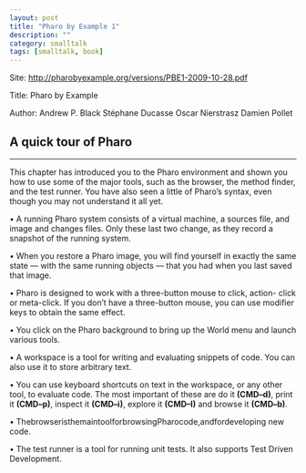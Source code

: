 ```yaml
---
layout: post
title: "Pharo by Example 1"
description: ""
category: smalltalk
tags: [smalltalk, book]
---
```




Site:  <http://pharobyexample.org/versions/PBE1-2009-10-28.pdf>

Title: Pharo by Example

Author: Andrew P. Black Stéphane Ducasse Oscar Nierstrasz Damien Pollet

## A quick tour of Pharo
---

This chapter has introduced you to the Pharo environment and shown you how to use some of the major tools, such as the browser, the method finder, and the test runner. You have also seen a little of Pharo’s syntax, even though you may not understand it all yet.

• A running Pharo system consists of a virtual machine, a sources file, and image and changes files. Only these last two change, as they record a snapshot of the running system.

• When you restore a Pharo image, you will find yourself in exactly the same state — with the same running objects — that you had when you last saved that image.

• Pharo is designed to work with a three-button mouse to click, action- click or meta-click. If you don’t have a three-button mouse, you can use modifier keys to obtain the same effect.

• You click on the Pharo background to bring up the World menu and launch various tools.

• A workspace is a tool for writing and evaluating snippets of code. You can also use it to store arbitrary text.

• You can use keyboard shortcuts on text in the workspace, or any other tool, to evaluate code. The most important of these are do it
**(CMD–d)**, print it **(CMD–p)**, inspect it **(CMD–i)**, explore it **(CMD–I)** and browse it **(CMD–b)**.

• ThebrowseristhemaintoolforbrowsingPharocode,andfordeveloping new code.

• The test runner is a tool for running unit tests. It also supports Test Driven Development.
